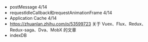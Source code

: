 
+ postMessage 4/14
+ requestIdleCallback和requestAnimationFrame  4/14
+ Application Cache  4/14
+ https://zhuanlan.zhihu.com/p/53599723 关于 Vuex、Flux、Redux、Redux-saga、Dva、MobX 的文章
+ indexDB